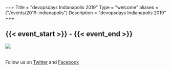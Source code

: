 +++
Title = "devopsdays Indianapolis 2019"
Type = "welcome"
aliases = ["/events/2019-indianapolis"]
Description = "devopsdays Indianapolis 2019"
+++

<h2>{{< event_start >}} - {{< event_end >}}</h2>

<img style="float: center; max-width: 500px; padding: 0px 20px 20px 0px" src="/events/2019-indianapolis/logo-square.jpg"></img>

Follow us on <a href="https://twitter.com/devopsdaysindy">Twitter</a> and <a href="https://www.facebook.com/devopsdaysindy/">Facebook</a>
